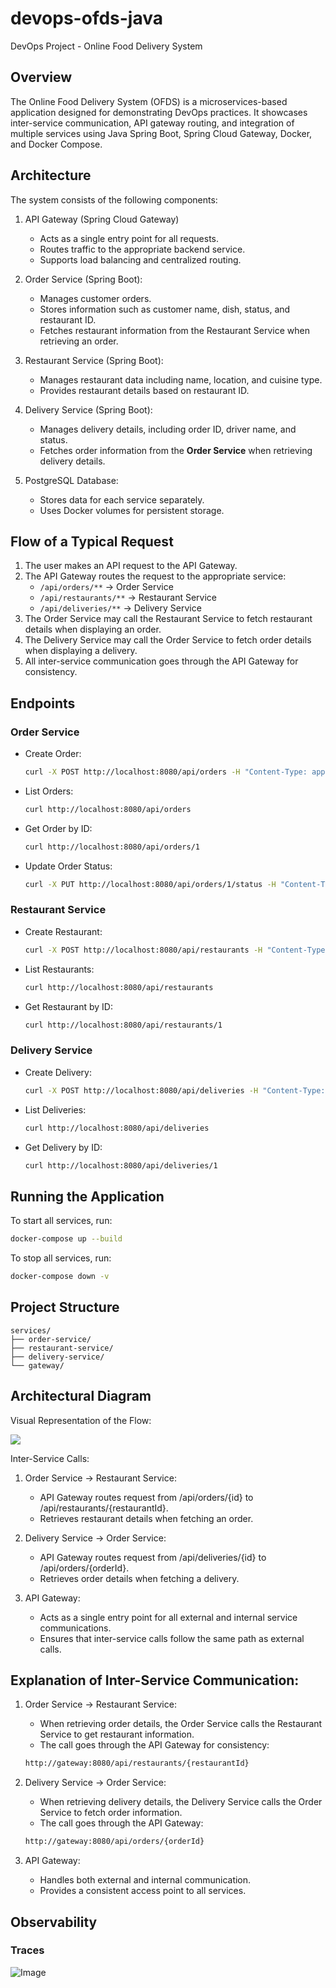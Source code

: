 # devops-ofds-java

DevOps Project - Online Food Delivery System

## Overview
The Online Food Delivery System (OFDS) is a microservices-based application designed for demonstrating DevOps practices. It showcases inter-service communication, API gateway routing, and integration of multiple services using Java Spring Boot, Spring Cloud Gateway, Docker, and Docker Compose.

## Architecture

The system consists of the following components:

1. API Gateway (Spring Cloud Gateway)
   - Acts as a single entry point for all requests.
   - Routes traffic to the appropriate backend service.
   - Supports load balancing and centralized routing.

2. Order Service (Spring Boot):
   - Manages customer orders.
   - Stores information such as customer name, dish, status, and restaurant ID.
   - Fetches restaurant information from the Restaurant Service when retrieving an order.

3. Restaurant Service (Spring Boot):
   - Manages restaurant data including name, location, and cuisine type.
   - Provides restaurant details based on restaurant ID.

4. Delivery Service (Spring Boot):
   - Manages delivery details, including order ID, driver name, and status.
   - Fetches order information from the **Order Service** when retrieving delivery details.

5. PostgreSQL Database:
   - Stores data for each service separately.
   - Uses Docker volumes for persistent storage.

## Flow of a Typical Request

1. The user makes an API request to the API Gateway.
2. The API Gateway routes the request to the appropriate service:
   - `/api/orders/**` -> Order Service
   - `/api/restaurants/**` -> Restaurant Service
   - `/api/deliveries/**` -> Delivery Service
3. The Order Service may call the Restaurant Service to fetch restaurant details when displaying an order.
4. The Delivery Service may call the Order Service to fetch order details when displaying a delivery.
5. All inter-service communication goes through the API Gateway for consistency.

## Endpoints

### Order Service

- Create Order:  

  ```bash
  curl -X POST http://localhost:8080/api/orders -H "Content-Type: application/json" -d '{"customerName": "John", "dishName": "Pizza", "status": "Pending", "restaurantId": 1}'
  ```

- List Orders:  

  ```bash
  curl http://localhost:8080/api/orders
  ```

- Get Order by ID:  

  ```bash
  curl http://localhost:8080/api/orders/1
  ```

- Update Order Status:  

  ```bash
  curl -X PUT http://localhost:8080/api/orders/1/status -H "Content-Type: application/json" -d 'Delivered'
  ```

### Restaurant Service

- Create Restaurant:  

  ```bash
  curl -X POST http://localhost:8080/api/restaurants -H "Content-Type: application/json" -d '{"name": "Pizza Palace", "location": "Cape Town", "cuisineType": "Italian"}'
  ```

- List Restaurants:  

  ```bash
  curl http://localhost:8080/api/restaurants
  ```

- Get Restaurant by ID:  

  ```bash
  curl http://localhost:8080/api/restaurants/1
  ```

### Delivery Service

- Create Delivery:  

  ```bash
  curl -X POST http://localhost:8080/api/deliveries -H "Content-Type: application/json" -d '{"orderId": 1, "driverName": "Jane", "status": "In Transit"}'
  ```

- List Deliveries:  

  ```bash
  curl http://localhost:8080/api/deliveries
  ```

- Get Delivery by ID:  

  ```bash
  curl http://localhost:8080/api/deliveries/1
  ```

## Running the Application

To start all services, run:

```bash
docker-compose up --build
```

To stop all services, run:

```bash
docker-compose down -v
```

## Project Structure

```
services/
├── order-service/
├── restaurant-service/
├── delivery-service/
└── gateway/
```

## Architectural Diagram

Visual Representation of the Flow:

![](https://github.com/user-attachments/assets/8aa58a1a-c1f2-48b3-95d5-4718a07d409c)


Inter-Service Calls:

1. Order Service -> Restaurant Service:
   - API Gateway routes request from /api/orders/{id} to /api/restaurants/{restaurantId}.
   - Retrieves restaurant details when fetching an order.

2. Delivery Service -> Order Service:
   - API Gateway routes request from /api/deliveries/{id} to /api/orders/{orderId}.
   - Retrieves order details when fetching a delivery.

3. API Gateway:
   - Acts as a single entry point for all external and internal service communications.
   - Ensures that inter-service calls follow the same path as external calls.

## Explanation of Inter-Service Communication:

1. Order Service -> Restaurant Service:

   - When retrieving order details, the Order Service calls the Restaurant Service to get restaurant information.
   - The call goes through the API Gateway for consistency:

    ```bash
    http://gateway:8080/api/restaurants/{restaurantId}
    ```

2. Delivery Service -> Order Service:

   - When retrieving delivery details, the Delivery Service calls the Order Service to fetch order information.
   - The call goes through the API Gateway:

   ```bash
   http://gateway:8080/api/orders/{orderId}
   ```

3. API Gateway:

   - Handles both external and internal communication.
   - Provides a consistent access point to all services.

## Observability

### Traces

![Image](https://github.com/user-attachments/assets/fd1804a3-383b-4a9d-a81c-9c116420c014)

